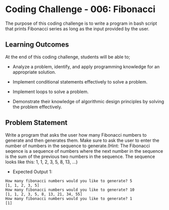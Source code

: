 # Coding Challenge - 006: Fibonacci

The purpose of this coding challenge is to write a program in bash script that prints Fibonacci series as long as the input provided by the user.

## Learning Outcomes

At the end of this coding challenge, students will be able to;

- Analyze a problem, identify, and apply programming knowledge for an appropriate solution.

- Implement conditional statements effectively to solve a problem.

- Implement loops to solve a problem.

- Demonstrate their knowledge of algorithmic design principles by solving the problem effectively.

## Problem Statement

Write a program that asks the user how many Fibonacci numbers to generate and then generates them. Make sure to ask the user to enter the number of numbers in the sequence to generate.(Hint: The Fibonacci seqence is a sequence of numbers where the next number in the sequence is the sum of the previous two numbers in the sequence. The sequence looks like this: 1, 1, 2, 3, 5, 8, 13, …)

- Expected Output 1:

```text
How many fibonacci numbers would you like to generate? 5
[1, 1, 2, 3, 5]
How many fibonacci numbers would you like to generate? 10
[1, 1, 2, 3, 5, 8, 13, 21, 34, 55]
How many fibonacci numbers would you like to generate? 1
[1]
```
